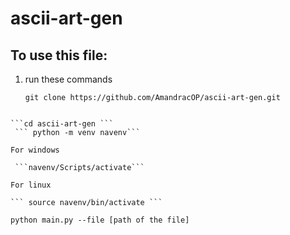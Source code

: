 ﻿# ascii-art-gen
## To use this file:
1. run these commands
   ```
   git clone https://github.com/AmandracOP/ascii-art-gen.git
  ```

  ```cd ascii-art-gen ```
   ``` python -m venv navenv```

For windows

   ```navenv/Scripts/activate```

  For linux

  ``` source navenv/bin/activate ```

python main.py --file [path of the file]
